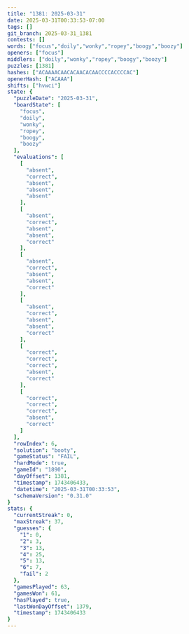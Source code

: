 ```yaml
---
title: "1381: 2025-03-31"
date: 2025-03-31T00:33:53-07:00
tags: []
git_branch: 2025-03-31_1381
contests: []
words: ["focus","doily","wonky","ropey","boogy","boozy"]
openers: ["focus"]
middlers: ["doily","wonky","ropey","boogy","boozy"]
puzzles: [1381]
hashes: ["ACAAAACAACACAACACAACCCCACCCCAC"]
openerHash: ["ACAAA"]
shifts: ["hvwci"]
state: {
  "puzzleDate": "2025-03-31",
  "boardState": [
    "focus",
    "doily",
    "wonky",
    "ropey",
    "boogy",
    "boozy"
  ],
  "evaluations": [
    [
      "absent",
      "correct",
      "absent",
      "absent",
      "absent"
    ],
    [
      "absent",
      "correct",
      "absent",
      "absent",
      "correct"
    ],
    [
      "absent",
      "correct",
      "absent",
      "absent",
      "correct"
    ],
    [
      "absent",
      "correct",
      "absent",
      "absent",
      "correct"
    ],
    [
      "correct",
      "correct",
      "correct",
      "absent",
      "correct"
    ],
    [
      "correct",
      "correct",
      "correct",
      "absent",
      "correct"
    ]
  ],
  "rowIndex": 6,
  "solution": "booty",
  "gameStatus": "FAIL",
  "hardMode": true,
  "gameId": "1890",
  "dayOffset": 1381,
  "timestamp": 1743406433,
  "datetime": "2025-03-31T00:33:53",
  "schemaVersion": "0.31.0"
}
stats: {
  "currentStreak": 0,
  "maxStreak": 37,
  "guesses": {
    "1": 0,
    "2": 3,
    "3": 13,
    "4": 25,
    "5": 13,
    "6": 7,
    "fail": 2
  },
  "gamesPlayed": 63,
  "gamesWon": 61,
  "hasPlayed": true,
  "lastWonDayOffset": 1379,
  "timestamp": 1743406433
}
---
```

<!-- more -->
